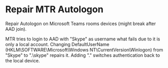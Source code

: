 # Repair MTR Autologon

Repair Autologon on Microsoft Teams rooms devices (might break after AAD join).

MTR tries to login to AAD with "Skype" as username what fails due to it is only a local account.
Changing DefaultUserName (HKLM\SOFTWARE\Microsoft\Windows NT\CurrentVersion\Winlogon) from "Skype" to ".\skype" repairs it. Adding ".\" switches authentication back to the local device.